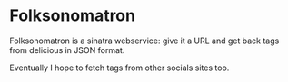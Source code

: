 Folksonomatron
==============

Folksonomatron is a sinatra webservice: give it a URL and get back tags from delicious in JSON format.

Eventually I hope to fetch tags from other socials sites too.